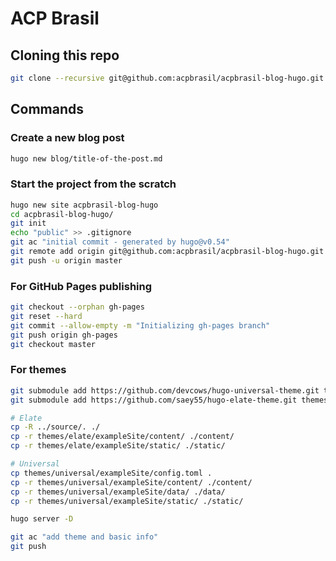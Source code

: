 # ACP Brasil

## Cloning this repo

```bash
git clone --recursive git@github.com:acpbrasil/acpbrasil-blog-hugo.git
```

## Commands

### Create a new blog post

```bash
hugo new blog/title-of-the-post.md
```

### Start the project from the scratch

```bash
hugo new site acpbrasil-blog-hugo
cd acpbrasil-blog-hugo/
git init
echo "public" >> .gitignore
git ac "initial commit - generated by hugo@v0.54"
git remote add origin git@github.com:acpbrasil/acpbrasil-blog-hugo.git
git push -u origin master
```

### For GitHub Pages publishing

```bash
git checkout --orphan gh-pages
git reset --hard
git commit --allow-empty -m "Initializing gh-pages branch"
git push origin gh-pages
git checkout master
```

### For themes

```bash
git submodule add https://github.com/devcows/hugo-universal-theme.git themes/universal
git submodule add https://github.com/saey55/hugo-elate-theme.git themes/elate

# Elate
cp -R ../source/. ./
cp -r themes/elate/exampleSite/content/ ./content/
cp -r themes/elate/exampleSite/static/ ./static/

# Universal
cp themes/universal/exampleSite/config.toml .
cp -r themes/universal/exampleSite/content/ ./content/
cp -r themes/universal/exampleSite/data/ ./data/
cp -r themes/universal/exampleSite/static/ ./static/

hugo server -D

git ac "add theme and basic info"
git push
```
